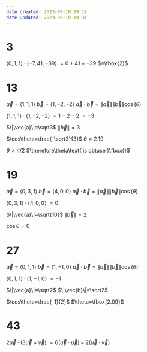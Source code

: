 ```yaml
---
date created: 2023-09-10 19:18
date updated: 2023-09-10 19:34
---
```


# 3

$\langle0,1,1\rangle\cdot\langle-7,41,-39\rangle$
$=0+41+-39$
$=\fbox{2}$

# 13

$\vec{a}=\langle1,1,1\rangle$
$\vec{b}=\langle1,-2,-2\rangle$
$\vec{a}\cdot\vec{b}=\|\vec{a}\|\|\vec{b}\|\cos(\theta)$

$\langle1,1,1\rangle\cdot\langle1,-2,-2\rangle$
$=1-2-2$
$=-3$

$\|\vec{a}\|=\sqrt3$
$\|\vec{b}\|=3$

$\cos\theta=\frac{-\sqrt3}{3}$
$\theta=2.19$

$\theta>\pi/2$
$\therefore\theta\text{ is obtuse }\fbox{}$

# 19

$\vec{a}=\langle0,3,1\rangle$
$\vec{b}=\langle4,0,0\rangle$
$\vec{a}\cdot\vec{b}=\|\vec{a}\|\|\vec{b}\|\cos(\theta)$

$\langle0,3,1\rangle\cdot\langle4,0,0\rangle$
$=0$

$\|\vec{a}\|=\sqrt{10}$
$\|\vec{b}\|=2$

$\cos\theta=0$

# 27

$\vec{a}=\langle0,1,1\rangle$
$\vec{b}=\langle1,-1,0\rangle$
$\vec{a}\cdot\vec{b}=\|\vec{a}\|\|\vec{b}\|\cos(\theta)$

$\langle0,1,1\rangle\cdot\langle1,-1,0\rangle$
$=-1$

$\|\vec{a}\|=\sqrt2$
$\|\vec{b}\|=\sqrt2$

$\cos\theta=\frac{-1}{2}$
$\theta=\fbox{2.09}$

# 43

$2\vec{u}\cdot(3\vec{u}-\vec{v})$
$=6(\vec{u}\cdot\vec{u})-2(\vec{u}\cdot{\vec{v}})$
